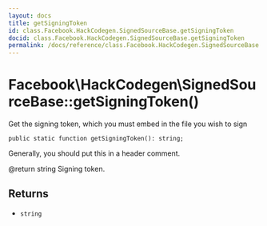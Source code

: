 ```yaml
---
layout: docs
title: getSigningToken
id: class.Facebook.HackCodegen.SignedSourceBase.getSigningToken
docid: class.Facebook.HackCodegen.SignedSourceBase.getSigningToken
permalink: /docs/reference/class.Facebook.HackCodegen.SignedSourceBase.getSigningToken/
---
```

# Facebook\\HackCodegen\\SignedSourceBase::getSigningToken()




Get the signing token, which you must embed in the file you wish to sign




``` Hack
public static function getSigningToken(): string;
```




Generally, you should put this in a header comment.




@return string  Signing token.




## Returns




- ` string `
